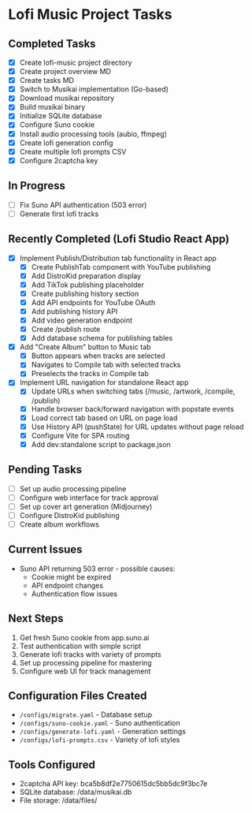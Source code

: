 # Lofi Music Project Tasks

## Completed Tasks
- [x] Create lofi-music project directory
- [x] Create project overview MD
- [x] Create tasks MD
- [x] Switch to Musikai implementation (Go-based)
- [x] Download musikai repository
- [x] Build musikai binary
- [x] Initialize SQLite database
- [x] Configure Suno cookie
- [x] Install audio processing tools (aubio, ffmpeg)
- [x] Create lofi generation config
- [x] Create multiple lofi prompts CSV
- [x] Configure 2captcha key

## In Progress
- [ ] Fix Suno API authentication (503 error)
- [ ] Generate first lofi tracks

## Recently Completed (Lofi Studio React App)
- [x] Implement Publish/Distribution tab functionality in React app
  - [x] Create PublishTab component with YouTube publishing
  - [x] Add DistroKid preparation display
  - [x] Add TikTok publishing placeholder
  - [x] Create publishing history section
  - [x] Add API endpoints for YouTube OAuth
  - [x] Add publishing history API
  - [x] Add video generation endpoint
  - [x] Create /publish route
  - [x] Add database schema for publishing tables
- [x] Add "Create Album" button to Music tab
  - [x] Button appears when tracks are selected
  - [x] Navigates to Compile tab with selected tracks
  - [x] Preselects the tracks in Compile tab
- [x] Implement URL navigation for standalone React app
  - [x] Update URLs when switching tabs (/music, /artwork, /compile, /publish)
  - [x] Handle browser back/forward navigation with popstate events
  - [x] Load correct tab based on URL on page load
  - [x] Use History API (pushState) for URL updates without page reload
  - [x] Configure Vite for SPA routing
  - [x] Add dev:standalone script to package.json

## Pending Tasks
- [ ] Set up audio processing pipeline
- [ ] Configure web interface for track approval
- [ ] Set up cover art generation (Midjourney)
- [ ] Configure DistroKid publishing
- [ ] Create album workflows

## Current Issues
- Suno API returning 503 error - possible causes:
  - Cookie might be expired
  - API endpoint changes
  - Authentication flow issues

## Next Steps
1. Get fresh Suno cookie from app.suno.ai
2. Test authentication with simple script
3. Generate lofi tracks with variety of prompts
4. Set up processing pipeline for mastering
5. Configure web UI for track management

## Configuration Files Created
- `/configs/migrate.yaml` - Database setup
- `/configs/suno-cookie.yaml` - Suno authentication
- `/configs/generate-lofi.yaml` - Generation settings
- `/configs/lofi-prompts.csv` - Variety of lofi styles

## Tools Configured
- 2captcha API key: bca5b8df2e7750615dc5bb5dc9f3bc7e
- SQLite database: /data/musikai.db
- File storage: /data/files/